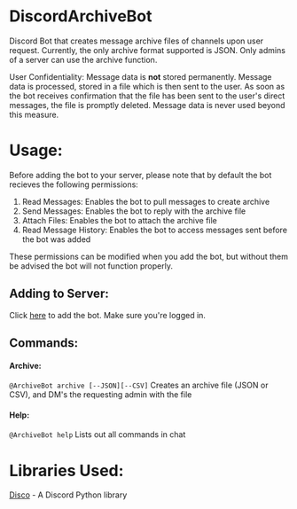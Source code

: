 # DiscordArchiveBot
Discord Bot that creates message archive files of channels upon user request. 
Currently, the only archive format supported is JSON. Only admins of a server can use the archive function.

User Confidentiality: Message data is **not** stored permanently. Message data is processed, stored in a file which is then sent to the user. As soon as the bot receives confirmation that the file has been sent to the user's direct messages, the file is promptly deleted. Message data is never used beyond this measure.


# Usage:

Before adding the bot to your server, please note that by default the bot recieves the following permissions:
1. Read Messages: Enables the bot to pull messages to create archive
2. Send Messages: Enables the bot to reply with the archive file
3. Attach Files: Enables the bot to attach the archive file
4. Read Message History: Enables the bot to access messages sent before the bot was added

These permissions can be modified when you add the bot, but without them be advised the bot will not function properly.


## Adding to Server:

Click [here](https://discordapp.com/oauth2/authorize?client_id=530822954544791562&scope=bot&permissions=101376) to add the bot. Make sure you're logged in.


## Commands:
#### Archive:
`@ArchiveBot archive [--JSON][--CSV]`
Creates an archive file (JSON or CSV), and DM's the requesting admin with the file

#### Help:
`@ArchiveBot help`
Lists out all commands in chat


# Libraries Used:
[Disco](https://github.com/b1naryth1ef/disco) - A Discord Python library
